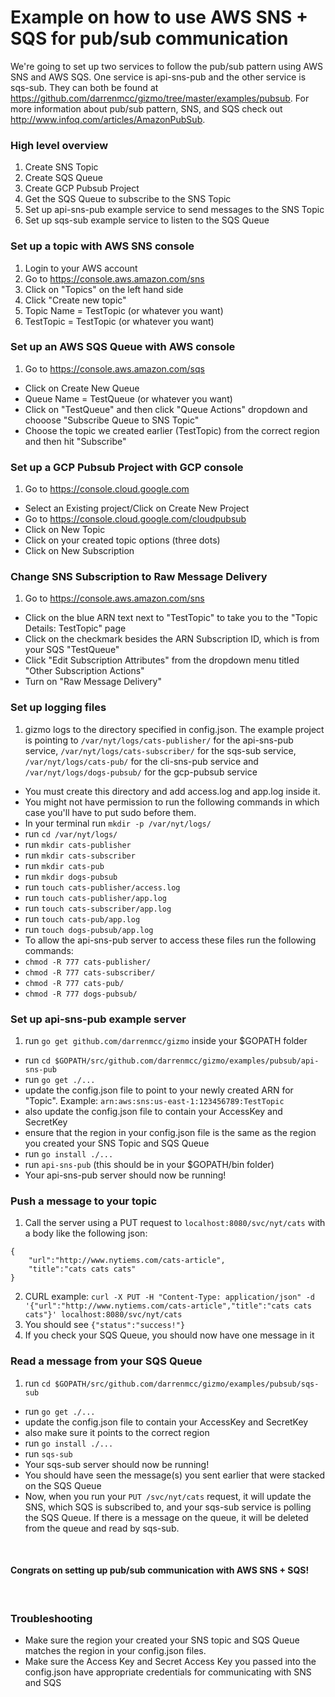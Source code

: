 # Example on how to use AWS SNS + SQS for pub/sub communication

We're going to set up two services to follow the pub/sub pattern using AWS SNS and AWS SQS.  One service is api-sns-pub and the other service is sqs-sub.  They can both be found at https://github.com/darrenmcc/gizmo/tree/master/examples/pubsub. For more information about pub/sub pattern, SNS, and SQS check out http://www.infoq.com/articles/AmazonPubSub. 

### High level overview

1. Create SNS Topic 
2. Create SQS Queue
3. Create GCP Pubsub Project
4. Get the SQS Queue to subscribe to the SNS Topic
5. Set up api-sns-pub example service to send messages to the SNS Topic
6. Set up sqs-sub example service to listen to the SQS Queue

### Set up a topic with AWS SNS console
1. Login to your AWS account
2. Go to https://console.aws.amazon.com/sns
3. Click on "Topics" on the left hand side
4. Click "Create new topic" 
5. Topic Name = TestTopic  (or whatever you want)
6. TestTopic = TestTopic  (or whatever you want)

### Set up an AWS SQS Queue with AWS console 
1. Go to https://console.aws.amazon.com/sqs
*  Click on Create New Queue 
*  Queue Name = TestQueue (or whatever you want)
*  Click on "TestQueue" and then click "Queue Actions" dropdown and chooose "Subscribe Queue to SNS Topic"
*  Choose the topic we created earlier (TestTopic) from the correct region and then hit "Subscribe"

### Set up a GCP Pubsub Project with GCP console
1. Go to https://console.cloud.google.com
*  Select an Existing project/Click on Create New Project
*  Go to https://console.cloud.google.com/cloudpubsub
*  Click on New Topic
*  Click on your created topic options (three dots)
*  Click on New Subscription

### Change SNS Subscription to Raw Message Delivery
1. Go to https://console.aws.amazon.com/sns
* Click on the blue ARN text next to "TestTopic" to take you to the "Topic Details: TestTopic" page
* Click on the checkmark besides the ARN Subscription ID, which is from your SQS "TestQueue"
* Click "Edit Subscription Attributes" from the dropdown menu titled "Other Subscription Actions"
* Turn on "Raw Message Delivery"

### Set up logging files
1. gizmo logs to the directory specified in config.json.  The example project is pointing to `/var/nyt/logs/cats-publisher/` for the api-sns-pub service, `/var/nyt/logs/cats-subscriber/` for the sqs-sub service, `/var/nyt/logs/cats-pub/` for the cli-sns-pub service and `/var/nyt/logs/dogs-pubsub/` for the gcp-pubsub service
* You must create this directory and add access.log and app.log inside it.
* You might not have permission to run the following commands in which case you'll have to put sudo before them.
* In your terminal run `mkdir -p /var/nyt/logs/`
* run `cd /var/nyt/logs/`
* run `mkdir cats-publisher`
* run `mkdir cats-subscriber`
* run `mkdir cats-pub`
* run `mkdir dogs-pubsub`
* run `touch cats-publisher/access.log`
* run `touch cats-publisher/app.log`
* run `touch cats-subscriber/app.log`
* run `touch cats-pub/app.log`
* run `touch dogs-pubsub/app.log`
* To allow the api-sns-pub server to access these files run the following commands:
* `chmod -R 777 cats-publisher/`
* `chmod -R 777 cats-subscriber/`
* `chmod -R 777 cats-pub/`
* `chmod -R 777 dogs-pubsub/`

### Set up api-sns-pub example server
1. run `go get github.com/darrenmcc/gizmo` inside your $GOPATH folder
* run `cd $GOPATH/src/github.com/darrenmcc/gizmo/examples/pubsub/api-sns-pub`
* run `go get ./...`
* update the config.json file to point to your newly created ARN for "Topic".  Example: `arn:aws:sns:us-east-1:123456789:TestTopic`
* also update the config.json file to contain your AccessKey and SecretKey
* ensure that the region in your config.json file is the same as the region you created your SNS Topic and SQS Queue 
* run `go install ./...`
* run `api-sns-pub` (this should be in your $GOPATH/bin folder)
* Your api-sns-pub server should now be running! 

### Push a message to your topic
1. Call the server using a PUT request to `localhost:8080/svc/nyt/cats` with a body like the following json:
```
{
	"url":"http://www.nytiems.com/cats-article",
	"title":"cats cats cats"
}
```
2. CURL example: `curl -X PUT -H "Content-Type: application/json" -d '{"url":"http://www.nytiems.com/cats-article","title":"cats cats cats"}' localhost:8080/svc/nyt/cats`
3. You should see `{"status":"success!"}`
4. If you check your SQS Queue, you should now have one message in it

### Read a message from your SQS Queue 
1. run `cd $GOPATH/src/github.com/darrenmcc/gizmo/examples/pubsub/sqs-sub`
*  run `go get ./...`
*  update the config.json file to contain your AccessKey and SecretKey
*  also make sure it points to the correct region 
*  run `go install ./...`
*  run `sqs-sub`
*  Your sqs-sub server should now be running!  
*  You should have seen the message(s) you sent earlier that were stacked on the SQS Queue
*  Now, when you run your `PUT /svc/nyt/cats` request, it will update the SNS, which SQS is subscribed to, and your sqs-sub service is polling the SQS Queue.  If there is a message on the queue, it will be deleted from the queue and read by sqs-sub.

<br />
<h4> Congrats on setting up pub/sub communication with AWS SNS + SQS! </h4>
<br />

### Troubleshooting
* Make sure the region your created your SNS topic and SQS Queue matches the region in your config.json files.  
* Make sure the Access Key and Secret Access Key you passed into the config.json have appropriate credentials for communicating with SNS and SQS
